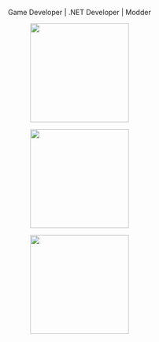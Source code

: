 <p align="center">Game Developer | .NET Developer | Modder</p>

<p align="center" width="100%">
  <img height=200 src="https://github-readme-stats.vercel.app/api?username=cabbagegod&theme=radical&show_icons=true&hide_border=true&count_private=true" />
</p>
<p align="center" width="100%">
  <img height=200 src="https://github-readme-streak-stats.herokuapp.com/?user=cabbagegod&theme=radical&hide_border=false" />
</p>
<p align="center" width="100%">
  <img height=200 src="https://github-readme-stats.vercel.app/api/top-langs/?username=cabbagegod&theme=radical&show_icons=true&hide_border=true&layout=compact" />
</p>
